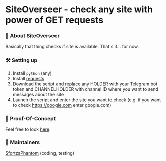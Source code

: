 # SiteOverseer - check any site with power of GET requests
### 🔎 About SiteOverseer
 
Basically that thing checks if site is available. That's it... for now.
### 🛠️ Setting up
1. Install ```python``` (any)
2. Install [requests](https://github.com/psf/requests)
3. Download the script and replace any HOLDER with your Telegram bot token and CHANNELHOLDER with channel ID where you want to send messages about the site
4. Launch the script and enter the site you want to check (e.g. if you want to check https://google.com enter google.com)
### 🤔 Proof-Of-Concept
Feel free to look [here](https://t.me/siteoverseer).

### 👑 Maintainers
[SfortzaPhantom](https://github.com/sfortzaphantom) (coding, testing)
